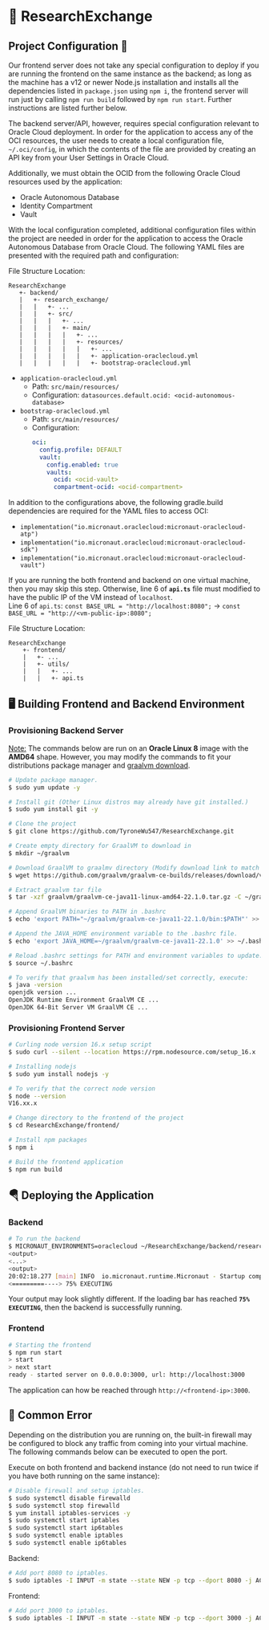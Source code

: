 # 🔬 ResearchExchange

## Project Configuration 🚧

Our frontend server does not take any special configuration to deploy if you are running the frontend on the same instance as the backend; as long as the machine has a v12 or newer Node.js installation and installs all the dependencies listed in `package.json` using `npm i`, the frontend server will run just by calling `npm run build` followed by `npm run start`. Further instructions are listed further below. 
 
The backend server/API, however, requires special configuration relevant to Oracle Cloud deployment. In order for the application to access any of the OCI resources, the user needs to create a local configuration file, `~/.oci/config`, in which the contents of the file are provided by creating an API key from your User Settings in Oracle Cloud.

Additionally, we must obtain the OCID from the following Oracle Cloud resources used by the application:
 
- Oracle Autonomous Database
- Identity Compartment
- Vault
 
With the local configuration completed, additional configuration files within the project are needed in order for the application to access the Oracle Autonomous Database from Oracle Cloud. The following YAML files are presented with the required path and configuration:
 
File Structure Location: 
```
ResearchExchange
   +- backend/
   |   +- research_exchange/
   |   |   +- ...
   |   |   +- src/
   |   |   |   +- ...
   |   |   |   +- main/
   |   |   |   |   +- ...
   |   |   |   |   +- resources/
   |   |   |   |   |   +- ...
   |   |   |   |   |   +- application-oraclecloud.yml
   |   |   |   |   |   +- bootstrap-oraclecloud.yml
```
 
- `application-oraclecloud.yml`
  - Path: `src/main/resources/`
  - Configuration: `datasources.default.ocid: <ocid-autonomous-database>`
- `bootstrap-oraclecloud.yml`
  - Path: `src/main/resources/`
  - Configuration:
    ```yaml
    oci:
      config.profile: DEFAULT
      vault:
        config.enabled: true
        vaults:
          ocid: <ocid-vault>
          compartment-ocid: <ocid-compartment>
    ```
 
In addition to the configurations above, the following gradle.build dependencies are required for the YAML files to access OCI:

- `implementation("io.micronaut.oraclecloud:micronaut-oraclecloud-atp")`
- `implementation("io.micronaut.oraclecloud:micronaut-oraclecloud-sdk")`
- `implementation("io.micronaut.oraclecloud:micronaut-oraclecloud-vault")`

If you are running the both frontend and backend on one virtual machine, then you may skip this step. Otherwise, line 6 of **`api.ts`** file must modified to have the public IP of the VM instead of `localhost`.  
Line 6 of `api.ts`: `const BASE_URL = "http://localhost:8080";` -> `const BASE_URL = "http://<vm-public-ip>:8080";`

File Structure Location: 
```
ResearchExchange
    +- frontend/
    |   +- ...
    |   +- utils/
    |   |   +- ...
    |   |   +- api.ts
```

## 🖥️ Building Frontend and Backend Environment

### Provisioning Backend Server 

<ins>Note:</ins> The commands below are run on an **Oracle Linux 8** image with the **AMD64** shape. However, you may modify the commands to fit your distributions package manager and [graalvm download](https://github.com/graalvm/graalvm-ce-builds/releases). 

```bash
# Update package manager.
$ sudo yum update -y

# Install git (Other Linux distros may already have git installed.)
$ sudo yum install git -y

# Clone the project
$ git clone https://github.com/TyroneWu547/ResearchExchange.git

# Create empty directory for GraalVM to download in
$ mkdir ~/graalvm

# Download GraalVM to graalmv directory (Modify download link to match your distribution [here](https://github.com/graalvm/graalvm-ce-builds/releases).)
$ wget https://github.com/graalvm/graalvm-ce-builds/releases/download/vm-22.1.0/graalvm-ce-java11-linux-amd64-22.1.0.tar.gz -P ~/graalvm/

# Extract graalvm tar file
$ tar -xzf graalvm/graalvm-ce-java11-linux-amd64-22.1.0.tar.gz -C ~/graalvm/

# Append GraalVM binaries to PATH in .bashrc
$ echo 'export PATH="~/graalvm/graalvm-ce-java11-22.1.0/bin:$PATH"' >> ~/.bashrc

# Append the JAVA_HOME environment variable to the .bashrc file.
$ echo 'export JAVA_HOME=~/graalvm/graalvm-ce-java11-22.1.0' >> ~/.bashrc

# Reload .bashrc settings for PATH and environment variables to update.
$ source ~/.bashrc

# To verify that graalvm has been installed/set correctly, execute: 
$ java -version
openjdk version ...
OpenJDK Runtime Environment GraalVM CE ...
OpenJDK 64-Bit Server VM GraalVM CE ...
```

### Provisioning Frontend Server

```bash
# Curling node version 16.x setup script
$ sudo curl --silent --location https://rpm.nodesource.com/setup_16.x | sudo bash -

# Installing nodejs
$ sudo yum install nodejs -y

# To verify that the correct node version
$ node --version
V16.xx.x

# Change directory to the frontend of the project
$ cd ResearchExchange/frontend/

# Install npm packages
$ npm i

# Build the frontend application
$ npm run build
```

## 🪂 Deploying the Application 

### Backend

```bash
# To run the backend
$ MICRONAUT_ENVIRONMENTS=oraclecloud ~/ResearchExchange/backend/research_exchange/gradlew run
<output>
<...>
<output>
20:02:18.277 [main] INFO  io.micronaut.runtime.Micronaut - Startup completed in 10882ms. Server Running: http://deployment-test:8080
<=========----> 75% EXECUTING
```

Your output may look slightly different. If the loading bar has reached **`75% EXECUTING`**, then the backend is successfully running. 

### Frontend

```bash
# Starting the frontend
$ npm run start
> start
> next start
ready - started server on 0.0.0.0:3000, url: http://localhost:3000
```

The application can how be reached through `http://<frontend-ip>:3000`.

## 🧰 Common Error

Depending on the distribution you are running on, the built-in firewall may be configured to block any traffic from coming into your virtual machine. The following commands below can be executed to open the port.

Execute on both frontend and backend instance (do not need to run twice if you have both running on the same instance):
```bash
# Disable firewall and setup iptables. 
$ sudo systemctl disable firewalld
$ sudo systemctl stop firewalld
$ yum install iptables-services -y
$ sudo systemctl start iptables
$ sudo systemctl start ip6tables
$ sudo systemctl enable iptables
$ sudo systemctl enable ip6tables
```

Backend:
```bash
# Add port 8080 to iptables.
$ sudo iptables -I INPUT -m state --state NEW -p tcp --dport 8080 -j ACCEPT
```

Frontend: 
```bash
# Add port 3000 to iptables.
$ sudo iptables -I INPUT -m state --state NEW -p tcp --dport 3000 -j ACCEPT
```
